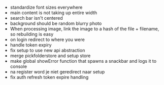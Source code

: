 * standardize font sizes everywhere
* main content is not taking up entire width
* search bar isn't centered
* background should be random blurry photo
* When processing image, link the image to a hash of the file + filename, so rebuilding is easy
* on login redirect to where you were
* handle token expiry
* fix setup to use new api abstraction
* merge pickfolderstore and setup store
* make global showError function that spawns a snackbar and logs it to console
* na register word je niet geredirect naar setup
* fix auth refresh token expire handling